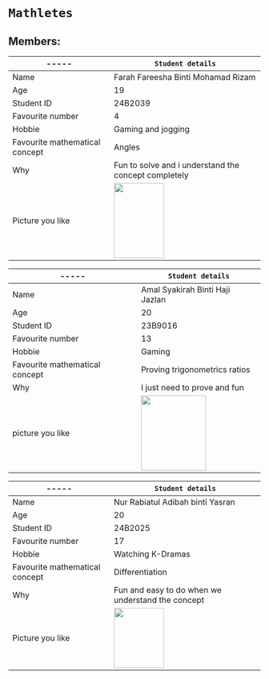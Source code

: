# `Mathletes`

## Members:

|-----|`Student details`|
|---|---|
|Name|Farah Fareesha Binti Mohamad Rizam|
|Age|19|
|Student ID|24B2039|
|Favourite number|4|
|Hobbie|Gaming and jogging|
|Favourite mathematical concept|Angles|
|Why|Fun to solve and i understand the concept completely| 
|Picture you like|<img src="https://github.com/user-attachments/assets/852fe074-030d-4906-8558-e191b2ec0e77" width="100" height="150"> |



|-----|`Student details`|
|----|----|
|Name|Amal Syakirah Binti Haji Jazlan|
|Age|20|
|Student ID|23B9016|
|Favourite number|13|
|Hobbie|Gaming|
|Favourite mathematical concept| Proving trigonometrics ratios|
|Why|I just need to prove and fun|
|picture you like| <img src="https://github.com/user-attachments/assets/36f602f3-fc11-4eba-a111-6822af2c07bb" width="130" height="150" /> |



|-----|`Student details`|
|----|----|
|Name|Nur Rabiatul Adibah binti Yasran |
|Age|20|
|Student ID|24B2025|
|Favourite number|17|
|Hobbie|Watching K-Dramas|
|Favourite mathematical concept| Differentiation |
|Why|Fun and easy to do when we understand the concept|
|Picture you like| <img src="https://github.com/user-attachments/assets/c5841c81-10f2-4dc1-83aa-d23fe85bf853" width="100" height="120"/>|



